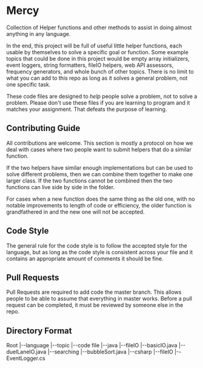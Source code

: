 # Mercy
Collection of Helper functions and other methods to assist in doing almost anything in any language.

In the end, this project will be full of useful little helper functions, each usable by themselves to solve a specific goal or function. Some example topics that could be done in this project would be empty array initializers, event loggers, string formatters, fileIO helpers, web API assessors, frequency generators, and whole bunch of other topics. There is no limit to what you can add to this repo as long as it solves a general problem, not one specific task.

These code files are designed to _help_ people solve a problem, not to solve a problem. Please don't use these files if you are learning to program and it matches your assignment. That defeats the purpose of learning.

## Contributing Guide
All contributions are welcome. This section is mostly a protocol on how we deal with cases where two people want to submit helpers that do a similar function.

If the two helpers have similar enough implementations but can be used to solve different problems, then we can combine them together to make one larger class. If the two functions cannot be combined then the two functions can live side by side in the folder.

For cases when a new function does the same thing as the old one, with no notable improvements to length of code or efficiency, the older function is grandfathered in and the new one will not be accepted.

## Code Style
The general rule for the code style is to follow the accepted style for the language, but as long as the code style is consistent across your file and it contains an appropriate amount of comments it should be fine.

## Pull Requests
Pull Requests are required to add code the master branch. This allows people to be able to assume that everything in master works. Before a pull request can be completed, it must be reviewed by someone else in the repo.

## Directory Format

Root
|--language
  |--topic
    |--code file
|--java
  |--fileIO
    |--basicIO.java
    |--duelLaneIO.java
  |--searching
    |--bubbleSort.java
|--csharp
  |--fileIO
    |--EventLogger.cs
